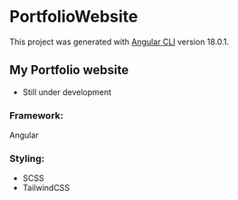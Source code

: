 # PortfolioWebsite

This project was generated with [Angular CLI](https://github.com/angular/angular-cli) version 18.0.1.

## My Portfolio website
* Still under development

### Framework:
Angular

### Styling:
- SCSS
- TailwindCSS
